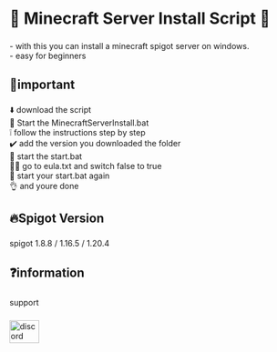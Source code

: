 <h1 align="left">💯​ Minecraft Server Install Script 💯​</h1>

###

<p align="left">- with this you can install a minecraft spigot server on windows.<br>- easy for beginners</p>

###

<p align="left"></p>

###

<h2 align="left">📌important</h2>

###

<p align="left">⬇️ download the script<br>🏁 Start the MinecraftServerInstall.bat<br>❕ follow the instructions step by step<br>✔️ add the version you downloaded the folder<br>🚀 start the start.bat<br>🚶‍♂️ go to eula.txt and switch false to true<br>🎉 start your start.bat again<br>👌 and youre done</p>

###

<p align="left"></p>

###

<h2 align="left">🔥​Spigot Version</h2>

###

<p align="left">spigot 1.8.8 / 1.16.5 / 1.20.4</p>

###

<h2 align="left">❓​information</h2>

###

<p align="left">support</p>

###

<div align="left">
  <a href="https://discord.gg/QqTz5TZFna" target="_blank">
    <img src="https://raw.githubusercontent.com/maurodesouza/profile-readme-generator/master/src/assets/icons/social/discord/default.svg" width="52" height="40" alt="discord logo"  />
  </a>
</div>

###

<p align="left"></p>

###
